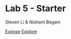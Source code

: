 # Lab 5 - Starter

Steven Li & Nishant Begani

[Expose](https://stevenli007.github.io/Lab5_Starter/expose.html)
[Explore](https://stevenli007.github.io/Lab5_Starter/explore.html)